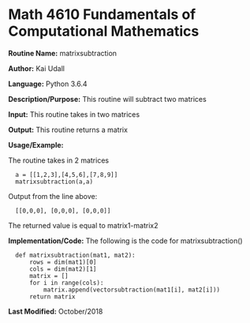 # Math 4610 Fundamentals of Computational Mathematics

**Routine Name:**           matrixsubtraction

**Author:** Kai Udall

**Language:** Python 3.6.4

**Description/Purpose:** This routine will subtract two matrices

**Input:** This routine takes in two matrices

**Output:** This routine returns a matrix

**Usage/Example:**

The routine takes in 2 matrices

      a = [[1,2,3],[4,5,6],[7,8,9]]
      matrixsubtraction(a,a)

Output from the line above:

      [[0,0,0], [0,0,0], [0,0,0]]

The returned value is equal to matrix1-matrix2

**Implementation/Code:** The following is the code for matrixsubtraction()

      def matrixsubtraction(mat1, mat2):
          rows = dim(mat1)[0]
          cols = dim(mat2)[1]
          matrix = []
          for i in range(cols):
              matrix.append(vectorsubtraction(mat1[i], mat2[i]))
          return matrix


**Last Modified:** October/2018
